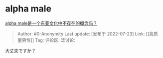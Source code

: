 # alpha male
[alpha male是一个东亚文化中不存在的概念吗？](https://www.zhihu.com/question/264942153/answer/2588117652)

> Author: #0-Anonymity
> Last update: [发布于 2022-07-23]
> Link: [[高质量男性]]
> Tag:
> 评论区:
> 泛讨论:

大丈夫ですか？
